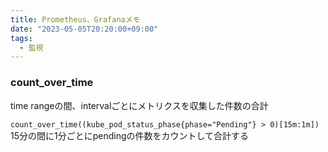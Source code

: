 ```yaml
---
title: Prometheus、Grafanaメモ
date: "2023-05-05T20:20:00+09:00"
tags:
  - 監視
---
```


### count_over_time

time rangeの間、intervalごとにメトリクスを収集した件数の合計

`count_over_time((kube_pod_status_phase{phase="Pending"} > 0)[15m:1m])`
15分の間に1分ごとにpendingの件数をカウントして合計する
